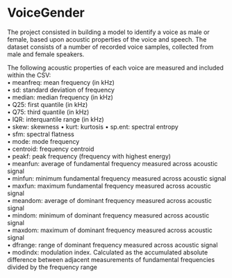 # VoiceGender
The project consisted in building a model to identify a voice as male or female, based upon acoustic properties of the voice and speech. The dataset consists of a number of recorded voice samples, collected from male and female speakers.

The following acoustic properties of each voice are measured and included within the CSV:  
•	meanfreq: mean frequency (in kHz)  
•	sd: standard deviation of frequency  
•	median: median frequency (in kHz)  
•	Q25: first quantile (in kHz)  
•	Q75: third quantile (in kHz)  
•	IQR: interquantile range (in kHz)  
•	skew: skewness
•	kurt: kurtosis
•	sp.ent: spectral entropy  
•	sfm: spectral flatness  
•	mode: mode frequency  
•	centroid: frequency centroid  
•	peakf: peak frequency (frequency with highest energy)  
•	meanfun: average of fundamental frequency measured across acoustic signal  
•	minfun: minimum fundamental frequency measured across acoustic signal  
•	maxfun: maximum fundamental frequency measured across acoustic signal  
•	meandom: average of dominant frequency measured across acoustic signal  
•	mindom: minimum of dominant frequency measured across acoustic signal  
•	maxdom: maximum of dominant frequency measured across acoustic signal  
•	dfrange: range of dominant frequency measured across acoustic signal  
•	modindx: modulation index. Calculated as the accumulated absolute difference between adjacent measurements of fundamental frequencies divided by the frequency range  
